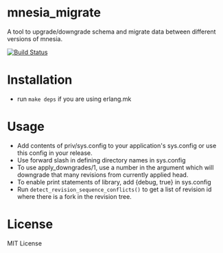 # mnesia_migrate
A tool to upgrade/downgrade schema and migrate data between different versions of mnesia.

[![Build Status](https://travis-ci.org/greyorange/mnesia_migrate.svg?branch=master)](https://travis-ci.org/greyorange/mnesia_migrate)

# Installation

* run `make deps` if you are using erlang.mk

# Usage

* Add contents of priv/sys.config to your application's sys.config or use this config in your release.
* Use forward slash in defining directory names in sys.config
* To use apply_downgrades/1, use a number in the argument which will downgrade that many revisions from currently applied head.
* To enable print statements of library, add {debug, true} in sys.config
* Run `detect_revision_sequence_conflicts()` to get a list of revision id where there is a fork in the revision tree.

# License

MIT License
